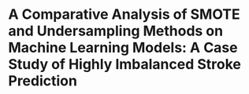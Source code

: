 # A Comparative Analysis of SMOTE and Undersampling Methods on Machine Learning Models: A Case Study of Highly Imbalanced Stroke Prediction
